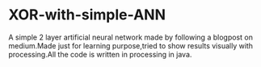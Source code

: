 # XOR-with-simple-ANN

A simple 2 layer artificial neural network made by following a blogpost on medium.Made just for learning purpose,tried to show results visually with processing.All the code is written in processing in java.
